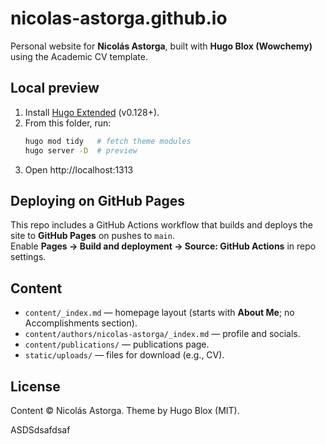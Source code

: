 # nicolas-astorga.github.io

Personal website for **Nicolás Astorga**, built with **Hugo Blox (Wowchemy)** using the Academic CV template.

## Local preview

1. Install [Hugo Extended](https://docs.hugoblox.com/getting-started/install-hugo/) (v0.128+).
2. From this folder, run:
   ```bash
   hugo mod tidy   # fetch theme modules
   hugo server -D  # preview
   ```
3. Open http://localhost:1313

## Deploying on GitHub Pages

This repo includes a GitHub Actions workflow that builds and deploys the site to **GitHub Pages** on pushes to `main`.  
Enable **Pages → Build and deployment → Source: GitHub Actions** in repo settings.

## Content
- `content/_index.md` — homepage layout (starts with **About Me**; no Accomplishments section).
- `content/authors/nicolas-astorga/_index.md` — profile and socials.
- `content/publications/` — publications page.
- `static/uploads/` — files for download (e.g., CV).

## License
Content © Nicolás Astorga. Theme by Hugo Blox (MIT). 

ASDSdsafdsaf
